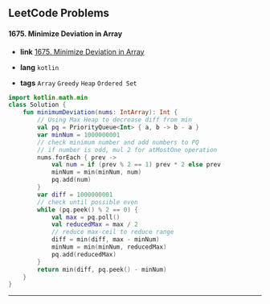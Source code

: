 ## LeetCode Problems



#### 1675. Minimize Deviation in Array

- **link**  [1675. Minimize Deviation in Array](https://leetcode.com/problems/minimize-deviation-in-array/description/)

- **lang**  `kotlin` 
- **tags**  `Array` `Greedy` `Heap` `Ordered Set`

```kotlin
import kotlin.math.min
class Solution {
    fun minimumDeviation(nums: IntArray): Int {
        // Using Max Heap to decrease diff from min
        val pq = PriorityQueue<Int> { a, b -> b - a }
        var minNum = 1000000001
        // check minimum number and add numbers to PQ
        // if number is odd, mul 2 for atMostOne operation
        nums.forEach { prev ->
            val num = if (prev % 2 == 1) prev * 2 else prev
            minNum = min(minNum, num)
            pq.add(num)
        }
        var diff = 1000000001
        // check until possible even
        while (pq.peek() % 2 == 0) {
            val max = pq.poll()
          	val reducedMax = max / 2
            // reduce max-ceil to reduce range
            diff = min(diff, max - minNum)
            minNum = min(minNum, reducedMax)
            pq.add(reducedMax)
        }
        return min(diff, pq.peek() - minNum)
    }
}
```

---


